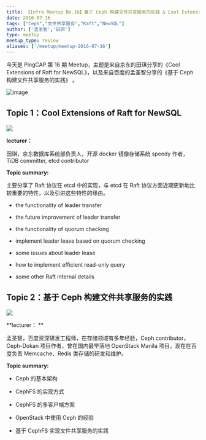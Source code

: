 ```yaml
---
title: 【Infra Meetup No.16】基于 Ceph 构建文件共享服务的实践 & Cool Extensions of Raft for NewSQL
date: 2016-07-16
tags: ["Ceph","文件共享服务","Raft","NewSQL"]
author: ['孟圣智','田琪']
type: meetup
meetup_type: review
aliases: ['/meetup/meetup-2016-07-16']
---
```


今天是 PingCAP 第 16 期 Meetup，主题是来自京东的田琪分享的《Cool Extensions of Raft for NewSQL》，以及来自百度的孟圣智分享的《基于 Ceph 构建文件共享服务的实践》 。

![image](http://upload-images.jianshu.io/upload_images/542677-a3f8ad03c90d6a49?imageMogr2/auto-orient/strip%7CimageView2/2/w/1240)

## Topic 1：Cool Extensions of Raft for NewSQL

![](http://upload-images.jianshu.io/upload_images/542677-07d27cf48c4e3f84?imageMogr2/auto-orient/strip%7CimageView2/2/w/1240)

**lecturer：**  

田琪，京东数据库系统部负责人，开源 docker 镜像存储系统 speedy 作者，TiDB committer, etcd contributor

**Topic summary:**

主要分享了 Raft 协议在 etcd 中的实现，与 etcd 在 Raft 协议方面近期更新地比较重要的特性，以及引进这些特性的缘由。

*   the functionality of leader transfer

*   the future improvement of leader transfer

*   the functionality of quorum checking

*   implement leader lease based on quorum checking

*   some issues about leader lease

*   how to implement efficient read-only query

*   some other Raft internal details

## Topic 2：基于 Ceph 构建文件共享服务的实践

![](http://upload-images.jianshu.io/upload_images/542677-c6e371a11f4d1dda?imageMogr2/auto-orient/strip%7CimageView2/2/w/1240)

**lecturer： **

孟圣智，百度资深研发工程师，在存储领域有多年经验，Ceph contributor，Ceph-Dokan 项目作者，曾在国内最早落地 OpenStack Manila 项目，现在在百度负责 Memcache、Redis 类存储的研发和维护。

**Topic summary:**

*   Ceph 的基本架构

*   CephFS 的实现方式

*   CephFS 的多客户端方案

*   OpenStack 中使用 Ceph 的经验

*   基于 CephFS 实现文件共享服务的实践

